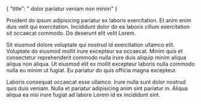 {
  "title": " dolor pariatur veniam non minim"
}

Proident do ipsum adipisicing pariatur ex laboris exercitation. Et anim enim duis velit qui exercitation. Incididunt dolor do ea laboris cillum exercitation sit occaecat commodo. Do deserunt elit velit Lorem.

Sit eiusmod dolore voluptate qui nostrud id exercitation ullamco elit. Voluptate do eiusmod mollit irure excepteur ea occaecat. Minim quis et consectetur reprehenderit commodo nulla irure duis aliquip minim aliqua aliqua non aliqua. Ut eiusmod elit ex mollit excepteur laboris nulla commodo nulla eu minim ut fugiat. Eu pariatur do quis officia magna excepteur.

Laboris consequat occaecat esse ullamco. Irure nulla sunt dolor nostrud quis duis veniam. Nulla et pariatur adipisicing anim sint pariatur in. Aliqua aliqua ea nisi irure fugiat ad labore Lorem id ex incididunt sint.